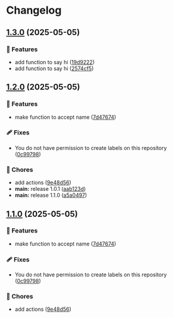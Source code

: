 # Changelog

## [1.3.0](https://github.com/Prajithp/sample-release/compare/v1.2.0...v1.3.0) (2025-05-05)


### 🌟 Features

* add function to say hi ([19d9222](https://github.com/Prajithp/sample-release/commit/19d9222f9c99bea275b703af22841e645fac042b))
* add function to say hi ([2574cf5](https://github.com/Prajithp/sample-release/commit/2574cf560d2583b1a9367ddf076535f8f19ef761))

## [1.2.0](https://github.com/Prajithp/sample-release/compare/v1.1.0...v1.2.0) (2025-05-05)


### 🌟 Features

* make function to accept name ([7d47674](https://github.com/Prajithp/sample-release/commit/7d476747281ddc6337a21064972f732622de837d))


### 🩹 Fixes

* You do not have permission to create labels on this repository ([0c99798](https://github.com/Prajithp/sample-release/commit/0c99798563305cc46fe333fa77c5a6b131ccb77d))


### 🧹 Chores

* add actions ([9e48d56](https://github.com/Prajithp/sample-release/commit/9e48d56cd983cbb3fc0667b2b81682e19a1866b5))
* **main:** release 1.0.1 ([aab123d](https://github.com/Prajithp/sample-release/commit/aab123d79c657731eaf5848ecdce4ea2c76c7ebc))
* **main:** release 1.1.0 ([a5a0497](https://github.com/Prajithp/sample-release/commit/a5a049772537b828ef0f8838e22efe2ad7e9b2f2))

## [1.1.0](https://github.com/Prajithp/sample-release/compare/v1.0.0...v1.1.0) (2025-05-05)


### 🌟 Features

* make function to accept name ([7d47674](https://github.com/Prajithp/sample-release/commit/7d476747281ddc6337a21064972f732622de837d))


### 🩹 Fixes

* You do not have permission to create labels on this repository ([0c99798](https://github.com/Prajithp/sample-release/commit/0c99798563305cc46fe333fa77c5a6b131ccb77d))


### 🧹 Chores

* add actions ([9e48d56](https://github.com/Prajithp/sample-release/commit/9e48d56cd983cbb3fc0667b2b81682e19a1866b5))
